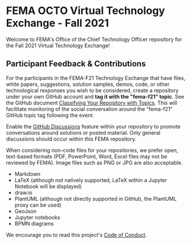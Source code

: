# FEMA OCTO Virtual Technology Exchange - Fall 2021

Welcome to FEMA's Office of the Chief Technology Officer repository for the Fall 2021 Virtual Technology Exchange!

## Participant Feedback & Contributions

For the participants in the FEMA-F21 Technology Exchange that have files, white papers, suggestions, solution samples, demos, code, or other technological responses you wish to be considered, create a repository under your own GitHub account and **tag it with the "fema-f21" topic**. See the GitHub document [Classifying Your Repository with Topics](https://docs.github.com/en/github/administering-a-repository/managing-repository-settings/classifying-your-repository-with-topics). This will facilitate monitoring of the social conversation around the “fema-f21” GitHub topic tag following the event.


Enable the [GitHub Discussions](https://docs.github.com/en/discussions/quickstart) feature within your repository to promote conversations around solutions or posted material. Only general discussions should occur within this FEMA repository.

When considering non-code files for your repositories, we prefer open, text-based formats (PDF, PowerPoint, Word, Excel files may not be reviewed by FEMA). Image files such as PNG or JPG are also acceptable.

- Markdown
- LaTeX (although not natively supported, LaTeX within a Jupyter Notebook will be displayed)
- draw.io
- PlantUML (although not directly supported in GitHub, the PlantUML proxy can be used)
- GeoJson
- Jupyter notebooks
- BPMN diagrams

We encourage you to read this project's [Code of Conduct](CODE_OF_CONDUCT.md).
